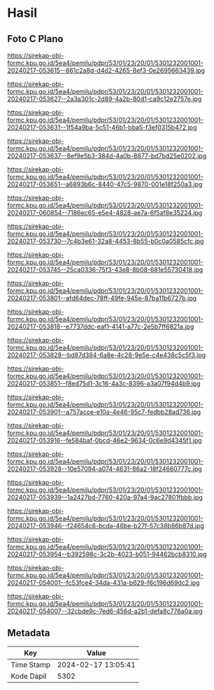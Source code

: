 # Hasil

## Foto C Plano

https://sirekap-obj-formc.kpu.go.id/5ea4/pemilu/pdpr/53/01/23/20/01/5301232001001-20240217-053615--861c2a8d-d4d2-4265-8ef3-0e2695663439.jpg

https://sirekap-obj-formc.kpu.go.id/5ea4/pemilu/pdpr/53/01/23/20/01/5301232001001-20240217-053627--2a3a301c-2d89-4a2b-80d1-ca9c12e2757e.jpg

https://sirekap-obj-formc.kpu.go.id/5ea4/pemilu/pdpr/53/01/23/20/01/5301232001001-20240217-053631--1f54a9ba-5c51-46b1-bba5-f3ef0315b472.jpg

https://sirekap-obj-formc.kpu.go.id/5ea4/pemilu/pdpr/53/01/23/20/01/5301232001001-20240217-053637--8ef9e5b3-384d-4a0b-8877-bd7bd25e0202.jpg

https://sirekap-obj-formc.kpu.go.id/5ea4/pemilu/pdpr/53/01/23/20/01/5301232001001-20240217-053651--a6893b6c-8440-47c5-9870-001e18f250a3.jpg

https://sirekap-obj-formc.kpu.go.id/5ea4/pemilu/pdpr/53/01/23/20/01/5301232001001-20240217-060854--7186ec65-e5e4-4828-ae7a-6f5af8e35224.jpg

https://sirekap-obj-formc.kpu.go.id/5ea4/pemilu/pdpr/53/01/23/20/01/5301232001001-20240217-053730--7c4b3e61-32a8-4453-8b55-b0c0a0585cfc.jpg

https://sirekap-obj-formc.kpu.go.id/5ea4/pemilu/pdpr/53/01/23/20/01/5301232001001-20240217-053745--25ca0336-75f3-43e8-8b08-681e55730418.jpg

https://sirekap-obj-formc.kpu.go.id/5ea4/pemilu/pdpr/53/01/23/20/01/5301232001001-20240217-053801--afd64dec-78ff-49fe-945e-87ba11b6727b.jpg

https://sirekap-obj-formc.kpu.go.id/5ea4/pemilu/pdpr/53/01/23/20/01/5301232001001-20240217-053818--e7737ddc-eaf1-4141-a77c-2e5b7ff6821a.jpg

https://sirekap-obj-formc.kpu.go.id/5ea4/pemilu/pdpr/53/01/23/20/01/5301232001001-20240217-053828--bd87d384-6a8e-4c28-9e5e-c4e438c5c5f3.jpg

https://sirekap-obj-formc.kpu.go.id/5ea4/pemilu/pdpr/53/01/23/20/01/5301232001001-20240217-053851--f8ed75d1-3c16-4a3c-8396-a3a07f94d4b9.jpg

https://sirekap-obj-formc.kpu.go.id/5ea4/pemilu/pdpr/53/01/23/20/01/5301232001001-20240217-053901--a757acce-e10a-4e46-95c7-fedbb28ad736.jpg

https://sirekap-obj-formc.kpu.go.id/5ea4/pemilu/pdpr/53/01/23/20/01/5301232001001-20240217-053916--fe584baf-0bcd-46e2-9634-0c6e9d4345f1.jpg

https://sirekap-obj-formc.kpu.go.id/5ea4/pemilu/pdpr/53/01/23/20/01/5301232001001-20240217-053928--10e57094-a074-4631-86a2-18f24660777c.jpg

https://sirekap-obj-formc.kpu.go.id/5ea4/pemilu/pdpr/53/01/23/20/01/5301232001001-20240217-053939--1a2427bd-7760-420a-97a4-9ac27801fbbb.jpg

https://sirekap-obj-formc.kpu.go.id/5ea4/pemilu/pdpr/53/01/23/20/01/5301232001001-20240217-053946--f24654c6-bcda-46be-b27f-57c38b86b87d.jpg

https://sirekap-obj-formc.kpu.go.id/5ea4/pemilu/pdpr/53/01/23/20/01/5301232001001-20240217-053954--b392598c-3c2b-4023-b051-94462bcb8310.jpg

https://sirekap-obj-formc.kpu.go.id/5ea4/pemilu/pdpr/53/01/23/20/01/5301232001001-20240217-054001--fc53fce4-34da-431a-b629-f6c196d69dc2.jpg

https://sirekap-obj-formc.kpu.go.id/5ea4/pemilu/pdpr/53/01/23/20/01/5301232001001-20240217-054007--32cbde9c-7ed6-456d-a2b1-defa8c776a0a.jpg


## Metadata

| Key        | Value               |
| ---------- | ------------------- |
| Time Stamp | 2024-02-17 13:05:41 |
| Kode Dapil | 5302                |



